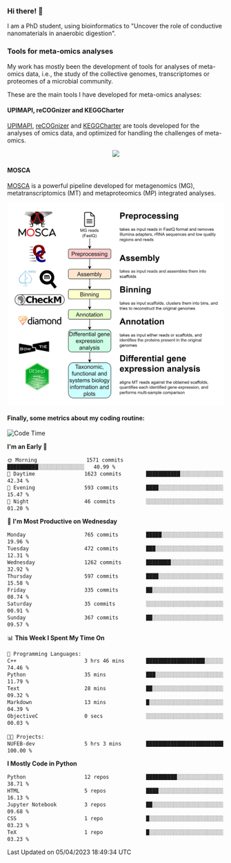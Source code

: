 ### Hi there! 👋

I am a PhD student, using bioinformatics to "Uncover the role of conductive nanomaterials in anaerobic digestion".

### Tools for meta-omics analyses

My work has mostly been the development of tools for analyses of meta-omics data, i.e., the study of the collective genomes, transcriptomes or proteomes of a microbial community.

These are the main tools I have developed for meta-omics analyses:

#### UPIMAPI, reCOGnizer and KEGGCharter

[UPIMAPI](https://github.com/iquasere/UPIMAPI), [reCOGnizer](https://github.com/iquasere/reCOGnizer) and [KEGGCharter](https://github.com/iquasere/KEGGCharter) are tools developed for the analyses of omics data, and optimized for handling the challenges of meta-omics.

<p align="center">
    <img src="assets/annotation_paper.png">
</p>

#### MOSCA

[MOSCA](https://github.com/iquasere/MOSCA) is a powerful pipeline developed for metagenomics (MG), metatranscriptomics (MT) and metaproteomics (MP) integrated analyses.

<p align="center">
    <img src="assets/mosca_workflow.png" align="center" width="700">
</p>


#### Finally, some metrics about my coding routine:

<!--START_SECTION:waka-->
![Code Time](http://img.shields.io/badge/Code%20Time-541%20hrs%2036%20mins-blue)

**I'm an Early 🐤** 

```text
🌞 Morning                1571 commits        ██████████░░░░░░░░░░░░░░░   40.99 % 
🌆 Daytime                1623 commits        ███████████░░░░░░░░░░░░░░   42.34 % 
🌃 Evening                593 commits         ████░░░░░░░░░░░░░░░░░░░░░   15.47 % 
🌙 Night                  46 commits          ░░░░░░░░░░░░░░░░░░░░░░░░░   01.20 % 
```
📅 **I'm Most Productive on Wednesday** 

```text
Monday                   765 commits         █████░░░░░░░░░░░░░░░░░░░░   19.96 % 
Tuesday                  472 commits         ███░░░░░░░░░░░░░░░░░░░░░░   12.31 % 
Wednesday                1262 commits        ████████░░░░░░░░░░░░░░░░░   32.92 % 
Thursday                 597 commits         ████░░░░░░░░░░░░░░░░░░░░░   15.58 % 
Friday                   335 commits         ██░░░░░░░░░░░░░░░░░░░░░░░   08.74 % 
Saturday                 35 commits          ░░░░░░░░░░░░░░░░░░░░░░░░░   00.91 % 
Sunday                   367 commits         ██░░░░░░░░░░░░░░░░░░░░░░░   09.57 % 
```


📊 **This Week I Spent My Time On** 

```text
💬 Programming Languages: 
C++                      3 hrs 46 mins       ███████████████████░░░░░░   74.46 % 
Python                   35 mins             ███░░░░░░░░░░░░░░░░░░░░░░   11.79 % 
Text                     28 mins             ██░░░░░░░░░░░░░░░░░░░░░░░   09.32 % 
Markdown                 13 mins             █░░░░░░░░░░░░░░░░░░░░░░░░   04.39 % 
ObjectiveC               0 secs              ░░░░░░░░░░░░░░░░░░░░░░░░░   00.03 % 

🐱‍💻 Projects: 
NUFEB-dev                5 hrs 3 mins        █████████████████████████   100.00 % 
```

**I Mostly Code in Python** 

```text
Python                   12 repos            ██████████░░░░░░░░░░░░░░░   38.71 % 
HTML                     5 repos             ████░░░░░░░░░░░░░░░░░░░░░   16.13 % 
Jupyter Notebook         3 repos             ██░░░░░░░░░░░░░░░░░░░░░░░   09.68 % 
CSS                      1 repo              █░░░░░░░░░░░░░░░░░░░░░░░░   03.23 % 
TeX                      1 repo              █░░░░░░░░░░░░░░░░░░░░░░░░   03.23 % 
```




 Last Updated on 05/04/2023 18:49:34 UTC
<!--END_SECTION:waka-->
